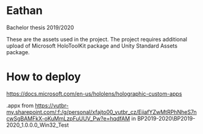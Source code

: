 # Eathan
Bachelor thesis 2019/2020

These are the assets used in the project. The project requires additional upload of Microsoft HoloToolKit package and Unity Standard Assets package.

# How to deploy 
https://docs.microsoft.com/en-us/hololens/holographic-custom-apps

.appx from https://vutbr-my.sharepoint.com/:f:/g/personal/xfajto00_vutbr_cz/EjiafYZwMtRPhNheS7ncwSgBAMFkX-oKuMmLzpFuUUV_Pw?e=hqdfAM in 
BP2019-2020\BP2019-2020_1.0.0.0_Win32_Test

